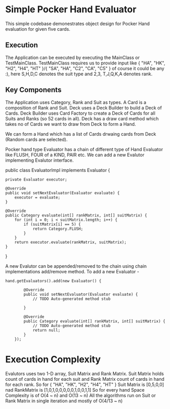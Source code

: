 # Simple Pocker Hand Evaluator
This simple codebase demonestrates object design for Pocker Hand evaluation for given five cards.

## Execution
The Application can be executed by executing the MainClass or TestMainClass. TestMainClass requires us to provide 
input like { "HA", "HK", "H2", "H4", "HT" }/{ "SA", "HA", "C2", "CA", "C5" } of course it could be any :), here S,H,D,C denotes the suit type and 2,3, T,J,Q,K,A denotes rank.

## Key Components
The Application uses Category, Rank and Suit as types.
A Card is a composition of Rank and Suit. Deck uses a Deck Builder to build a Deck of Cards.
Deck Builder uses Card Factory to create a Deck of Cards for all Suits and Ranks (so 52 cards in all). 
Deck has a draw card method which takes no of Cards we want to draw from Deck to form a Hand.

We can form a Hand which has a list of Cards drwaing cards from Deck (Random cards are selected).

Pocker hand type Evaluator has a chain of different type of Hand Evaluator like FLUSH, FOUR of a KIND, PAIR etc.
We can add a new Evalutor implementing Evalutor interface.

public class EvaluatorImpl implements Evaluator {

	private Evaluator executor;

	@Override
	public void setNextEvaluator(Evaluator evaluate) {
		executor = evaluate;
	}

	@Override
	public Category evaluate(int[] rankMatrix, int[] suitMatrix) {
		for (int i = 0; i < suitMatrix.length; i++) {
			if (suitMatrix[i] == 5) {
				return Category.FLUSH;
			}
		}
		return executor.evaluate(rankMatrix, suitMatrix);
	}
}

A new Evalutor can be appended/removed to the chain using chain implementations add/remove method.
To add a new Evaluator -

	hand.getEvaluators().add(new Evaluator() {
			
			@Override
			public void setNextEvaluator(Evaluator evaluate) {
				// TODO Auto-generated method stub
				
			}
			
			@Override
			public Category evaluate(int[] rankMatrix, int[] suitMatrix) {
				// TODO Auto-generated method stub
				return null;
			}
		});


# Execution Complexity

Evalutors uses two 1-D array, Suit Matrix and Rank Matrix. Suit Matrix holds count of cards in hand for each suit and Rank Matrix count of cards in hand for each rank.
So for  { "HA", "HK", "H2", "H4", "HT" } Suit Matrix is [0,5,0,0] nad RankMatrix is [1,0,1,0,0,0,0,0,1,0,0,1,1]
So for every hand Space Complexity is of O(4 ~ n) and O(13 ~ n) 
All the algorithms run on Suit or Rank Matrix in single iteration and mostly of O(4/13 ~ n)

